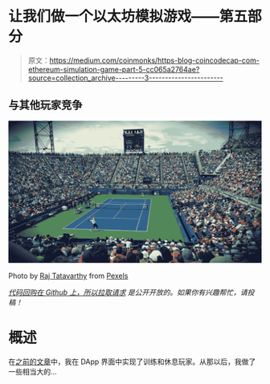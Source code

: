 # 让我们做一个以太坊模拟游戏——第五部分

> 原文：<https://medium.com/coinmonks/https-blog-coincodecap-com-ethereum-simulation-game-part-5-cc065a2764ae?source=collection_archive---------3----------------------->

## 与其他玩家竞争

![](img/a46d85404febace91c36f34546994de6.png)

Photo by [Raj Tatavarthy](https://www.pexels.com/@rajtatavarthy?utm_content=attributionCopyText&utm_medium=referral&utm_source=pexels) from [Pexels](https://www.pexels.com/photo/people-sitting-on-bench-watching-tennis-event-on-field-during-daytime-171568/?utm_content=attributionCopyText&utm_medium=referral&utm_source=pexels)

[*代码回购在 Github 上，所以拉取请求*](https://github.com/alexroan/tennis-manager) *是公开开放的。如果你有兴趣帮忙，请投稿！*

# 概述

在[之前的文章](/coinmonks/lets-make-an-ethereum-simulation-game-part-4-7bcfe0796b80)中，我在 DApp 界面中实现了训练和休息玩家。从那以后，我做了一些相当大的…